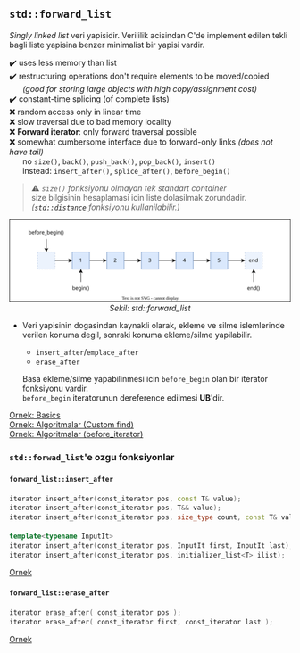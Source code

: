 ## `std::forward_list`

*Singly linked list* veri yapisidir. Verililik acisindan C'de implement edilen tekli bagli liste yapisina benzer minimalist bir yapisi vardir.

:heavy_check_mark: uses less memory than list  
:heavy_check_mark: restructuring operations don't require elements to be moved/copied  
&nbsp;&nbsp;&nbsp;&nbsp;&nbsp; *(good for storing large objects with high copy/assignment cost)*  
:heavy_check_mark: constant-time splicing (of complete lists)  
:x: random access only in linear time  
:x: slow traversal due to bad memory locality  
:x: **Forward iterator**: only forward traversal possible  
:x: somewhat cumbersome interface due to forward-only links *(does not have tail)*  
&nbsp;&nbsp;&nbsp;&nbsp;&nbsp; no `size()`, `back()`, `push_back()`, `pop_back()`, `insert()`  
&nbsp;&nbsp;&nbsp;&nbsp;&nbsp; instead: `insert_after()`, `splice_after()`, `before_begin()`

> :warning: *`size()` fonksiyonu olmayan tek standart container*  
> size bilgisinin hesaplamasi icin liste dolasilmak zorundadir. *([`std::distance`](100_iterators.md#stddistance) fonksiyonu kullanilabilir.)*

<p align="center">
  <img src="res/img/forward_list_simple.drawio.svg" width="%"/><br/>
  <i>Sekil: std::forward_list</i>
</p>


* Veri yapisinin dogasindan kaynakli olarak, ekleme ve silme islemlerinde verilen konuma degil, sonraki konuma ekleme/silme yapilabilir.
  * `insert_after`/`emplace_after`
  * `erase_after`

  Basa ekleme/silme yapabilinmesi icin `before_begin` olan bir iterator fonksiyonu vardir.  
  `before_begin` iteratorunun dereference edilmesi **UB**'dir.


[Ornek: Basics](res/src/forward_list01.cpp)  
[Ornek: Algoritmalar (Custom find)](res/src/forward_list05.cpp)  
[Ornek: Algoritmalar (before_iterator)](res/src/forward_list04.cpp)  

### `std::forwad_list`'e ozgu fonksiyonlar

#### `forward_list::insert_after`
```C++
iterator insert_after(const_iterator pos, const T& value);                  // (1)
iterator insert_after(const_iterator pos, T&& value);                       // (2)
iterator insert_after(const_iterator pos, size_type count, const T& value); // (3)

template<typename InputIt>
iterator insert_after(const_iterator pos, InputIt first, InputIt last);   // (4)
iterator insert_after(const_iterator pos, initializer_list<T> ilist);     // (5)
```

[Ornek](res/src/forward_list02.cpp)

#### `forward_list::erase_after`
```C++
iterator erase_after( const_iterator pos );                               // (1)
iterator erase_after( const_iterator first, const_iterator last );        // (2)
```

[Ornek](res/src/forward_list03.cpp)
